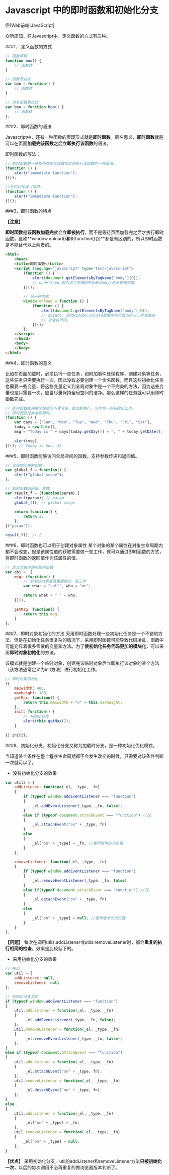 Javascript 中的即时函数和初始化分支
==================
@[Web前端|JavaScript]

众所周知，在Javascript中，定义函数的方式有三种。 

###1、 定义函数的方式 
```javascript
// 函数声明
function boo() {
    // 函数体
}

// 函数表达式
var boo = function() {
    // 函数体
}

// 命名函数表达式
var boo = function boo() {
    // 函数体
};
```

###2、即时函数的语法

Javascript中，还有一种函数的表现形式就是**即时函数**。顾名思义，**即时函数**就是可以在页面**加载完该函数**之后**立即执行该函数**的语法。 

即时函数的写法：
```javascript
// 即时函数是一种支持在定义函数侯立即执行该函数的一种语法。
(function () {
    alert("immediate function");
}());

//也可以写成（常用）
(function () {
    alert("immediate function");
})();
```
###3、即时函数的特点

**【注意】**

**即时函数**是**该函数加载完**就会**立即被执行**，而不是等待页面加载完之后才执行即时函数，这和**window.onload()**和**$(function(){})**都是有区别的，所以即时函数是不能替代以上两者的。

```html
<html>
    <head>
    <title>即时函数</title>
    <script language="javascript" type="text/javascript">
        (function () {
            alert(document.getElementsByTagName("body")[0]);
            // undefined,因为这个时候DOM元素<body>还没有被加载。
        })();
        
        // 另一种方式
        window.onload = function () {
            (function () {
                alert(document.getElementsByTagName("body")[0]);
                // object, 因为window.onload是要等待页面的所以元素加载完
                // 才会执行的。
            })();
        };
    </script>
    </head>
    <body>
    </body>
</html>
```

###4、即时函数的意义

比如在页面加载时，必须执行一些任务，如附加事件处理程序，创建对象等任务，这些任务只需要执行一次，因此没有必要创建一个命名函数，而且这些初始化任务也需要一些变量，将这些变量定义到全局对象中是一个不完美的方法，因为这些变量也是只需要一次，应当尽量保持全局空间的洁净。那么这样的任务就可以用即时函数完成。 
```javascript
// 即时函数能保持全局空间不受污染，能立即执行，可作为一些初始化工作，
// 即时函数是非常有用的。
(function () {
    var days = ["Sun", "Mon", "Tue", "Wed", "Thu", "Fri", "Sat"],
    today = new Date(),
    msg = "Today is " + days[today.getDay()] + ", " + today.getDate();
    
    alert(msg);
})(); // Today is Sun, 25
```

###5、即时函数能够访问全局空间的函数，支持参数传递和返回值。 
```javascript
// 全局空间里的函数
var global_f = function() {
    alert("global scope");
};

// 即时函数返回值，参数。
var result_f = (function(param) {
    alert(param); // param
    global_f(); // global scope
     
    return function() {
        return 2;
    };
}("param"));

result_f(); // 2
```

###6、即时函数也可以用于创建对象属性
某个对象的某个属性在对象生命周期内都不会改变，但是该属性值的获取需要做一些工作，就可以通过即时函数的方式，将即时函数的返回值作为该属性的值。 

```javascript
// 定义对象时使用即时函数
var obj =  {
    msg: (function() {
        // 获取该对象属性需要做的一些工作
        var what = "call", who = "me";
        
        return what + " " + who;
    })(), 
    
    getMsg: function() {
        return this.msg;
    }
};
```

###7、即时对象初始化的方法
采用即时函数处理一些初始化任务是一个不错的方法，但是在初始化任务很复杂的情况下，采用即时函数可能导致代码凌乱，函数中可能充斥着很多零散的变量和方法。为了**使初始化任务代码更加的模块化**，可以采用**即时对象初始化**的方法。 

该模式就是创建一个临时对象，创建完该临时对象后立即执行该对象的某个方法（该方法通常定义为init方法）进行初始化工作。 

```javascript
// 即时对象初始化
({
    maxwidth: 400,
    maxheight: 180,
    getMax: function() {
        return this.maxwidth + "x" + this.maxheight;
    },
    init: function() {
        // 初始化任务
        alert(this.getMax());
    }
     
}).init();
```
###8、初始化分支，初始化分支又称为加载时分支，是一种初始化优化模式。

当知道某个条件在整个程序生命周期都不会发生改变的时候，只需要对该条件判断一次就可以了。

- 没有初始化分支的效果

```javascript
var utils = {
    addListener: function(_el, _type, _fn)
    {
        if (typeof window.addEventListener === "function")
        {
            _el.addEventListener(_type, _fn, false);       
        }
        else if (typeof document.attachEvent === "function") //IE
        {
            _el.attachEvent("on" + _type, fn)
        }
        else
        {
            _el["on" + _type] = _fn; //更早版本的浏览器 
        }
    },
    
    removeListener: function(_el, _type, _fn)
    {
        if (typeof window.addEventListener === "function")
        {
            _el.removeEventListener(_type, _fn, false);       
        }
        else if(typeof document.attachEvent === "function") //IE
        {
            _el.detachEvent("on" + _type, fn)
        }
        else
        {
            _el["on" + _type] = null; //更早版本的浏览器 
        }
    }
};
```
**【问题】** 每次在调用utils.addListener或utils.removeListener时，都会**重复的执行相同的检查**，效率是比较低下的。 


- 采用初始化分支的效果

```javascript
// 接口
var util = {
    addListener: null,
    removeListener: null
};

// 初始化分支实现
if (typeof window.addEventListener === "function")
{
    util.addListener = function(_el, _type, _fn)
    {
         _el.addEventListener(_type, _fn, false);  
    };
    util.removeListener = function(_el, _type, _fn)
    {
         _el.removeEventListener(_type, _fn, false);  
    }; 
}
else if (typeof document.attachEvent === "function")
{
    util.addListener = function(_el, _type, _fn)
    {
         _el.attachEvent("on" + _type, fn);
    };
    util.removeListener = function(_el, _type, _fn)
    {
         _el.detachEvent("on" + _type, fn);
    };
}
else
{
    util.addListener = function(_el, _type, _fn)
    {
         _el["on" + _type] = _fn;
    };
    util.removeListener = function(_el, _type, _fn)
    {
        _el["on" + _type] = null;
    };
}
```
**【优点】** 采用初始化分支，util的addListener和removeListener方法**只被初始化一次**，以后的每次调用不必再重复的做浏览器版本判断了。
